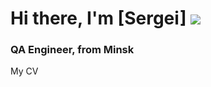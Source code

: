  # Hi there, I'm [Sergei] ![](https://github.com/blackcater/blackcater/raw/main/images/Hi.gif) 
### QA Engineer, from Minsk


My CV
